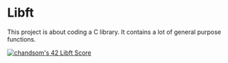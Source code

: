 # Libft
This project is about coding a C library. It contains a lot of general purpose functions.

[![chandsom's 42 Libft Score](https://badge42.vercel.app/api/v2/cl1p1tqxp009409mnhy38ochf/project/2024183)](https://github.com/JaeSeoKim/badge42)
